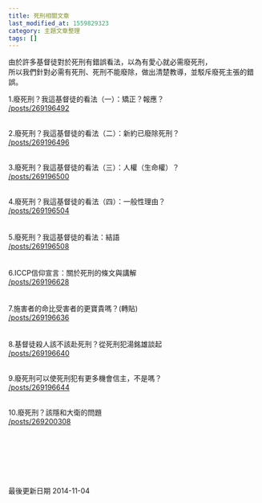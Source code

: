 ```yaml
---
title: 死刑相關文章
last_modified_at: 1559829323
category: 主題文章整理
tags: []
---
```


<p>由於許多基督徒對於死刑有錯誤看法，以為有愛心就必需廢死刑，<br/>
所以我們針對必需有死刑、死刑不能廢除，做出清楚教導，並駁斥廢死主張的錯誤。</p>
<p><!--more-->1.廢死刑？我這基督徒的看法（一）：矯正？報應？<br/>
<a href="/posts/269196492">/posts/269196492</a></p>
<p><br/>
2.廢死刑？我這基督徒的看法（二）：新約已廢除死刑？<br/>
<a href="/posts/269196496">/posts/269196496</a></p>
<p><br/>
3.廢死刑？我這基督徒的看法（三）：人權（生命權）？<br/>
<a href="/posts/269196500">/posts/269196500</a></p>
<p><br/>
4.廢死刑？我這基督徒的看法（四）：一般性理由？<br/>
<a href="/posts/269196504">/posts/269196504</a><br/>
<br/>
<br/>
5.廢死刑？我這基督徒的看法：結語<br/>
<a href="/posts/269196508">/posts/269196508</a><br/>
<br/>
<br/>
6.ICCP信仰宣言：關於死刑的條文與講解<br/>
<a href="/posts/269196628">/posts/269196628</a><br/>
<br/>
<br/>
7.施害者的命比受害者的更寶貴嗎？(轉貼)<br/>
<a href="/posts/269196636">/posts/269196636</a><br/>
<br/>
<br/>
8.基督徒殺人該不該赴死刑？從死刑犯湯銘雄談起<br/>
<a href="/posts/269196640">/posts/269196640</a></p>
<p><br/>
9.廢死刑可以使死刑犯有更多機會信主，不是嗎？<br/>
<a href="/posts/269196644">/posts/269196644</a></p>
<p><br/>
10.廢死刑？該隱和大衛的問題<br/>
<a href="/posts/269200308">/posts/269200308</a><br/>
<br/>
<br/>
<br/>
<br/>
<br/>
<br/>
<br/>
最後更新日期 2014-11-04</p>
